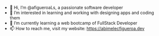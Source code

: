 - 👋 Hi, I’m @afigueroaLs, a passionate software developer
- 👀 I’m interested in learning and working with designing apps and coding them
- 🌱 I’m currently learning a web bootcamp of FullStack Developer
- 📫 How to reach me, visit my website: https://abimelecfigueroa.dev

<!---
afigueroaLs/afigueroaLs is a ✨ special ✨ repository because its `README.md` (this file) appears on your GitHub profile.
You can click the Preview link to take a look at your changes.
--->
